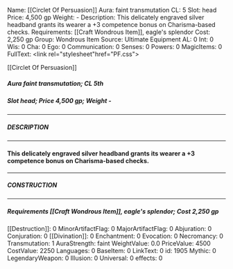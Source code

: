 Name: [[Circlet Of Persuasion]]
Aura: faint transmutation
CL: 5
Slot: head
Price: 4,500 gp
Weight: -
Description: This delicately engraved silver headband grants its wearer a +3 competence bonus on Charisma-based checks.
Requirements: [[Craft Wondrous Item]], eagle's splendor
Cost: 2,250 gp
Group: Wondrous Item
Source: Ultimate Equipment
AL: 0
Int: 0
Wis: 0
Cha: 0
Ego: 0
Communication: 0
Senses: 0
Powers: 0
MagicItems: 0
FullText: <link rel="stylesheet"href="PF.css"><div class="heading"><p class="alignleft">[[Circlet Of Persuasion]]</p><div style="clear: both;"></div></div><div><h5><b>Aura </b>faint transmutation; <b>CL </b>5th</h5><h5><b>Slot </b>head; <b>Price </b>4,500 gp; <b>Weight </b>-</h5></div><hr/><div><h5><b>DESCRIPTION</b></h5></div><hr/><div><h4><p>This delicately engraved silver headband grants its wearer a +3 competence bonus on Charisma-based checks.</p></h4></div><hr/><div><h5><b>CONSTRUCTION</b></h5></div><hr/><div><h5><b>Requirements </b>[[Craft Wondrous Item]], <i>eagle's splendor</i>; <b>Cost </b>2,250 gp</h5></div>
[[Destruction]]: 0
MinorArtifactFlag: 0
MajorArtifactFlag: 0
Abjuration: 0
Conjuration: 0
[[Divination]]: 0
Enchantment: 0
Evocation: 0
Necromancy: 0
Transmutation: 1
AuraStrength: faint
WeightValue: 0.0
PriceValue: 4500
CostValue: 2250
Languages: 0
BaseItem: 0
LinkText: 0
id: 1905
Mythic: 0
LegendaryWeapon: 0
Illusion: 0
Universal: 0
effects: 0
